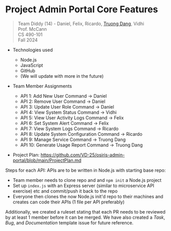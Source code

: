 # Project Admin Portal Core Features

> Team Diddy (14) - Daniel, Felix, Ricardo, [Truong Dang](https://github.com/truongd3), Vidhi\
> Prof. McCann\
> CS 490-101\
> Fall 2024

- Technologies used
  - Node.js
  - JavaScript
  - GitHub
  - (We will update with more in the future)

- Team Member Assignments
  - API 1: Add New User Command → Daniel
  - API 2: Remove User Command → Daniel
  - API 3: Update User Role Command → Daniel
  - API 4: View System Status Command → Vidhi
  - API 5: View User Activity Logs Command → Felix
  - API 6: Set System Alert Command → Felix
  - API 7: View System Logs Command → Ricardo
  - API 8: Update System Configuration Command → Ricardo
  - API 9: Manage Service Command → Truong Dang
  - API 10: Generate Usage Report Command → Truong Dang

- Project Plan: https://github.com/VD-25/osiris-admin-portal/blob/main/ProjectPlan.md 

Steps for each API: APIs are to be written in Node.js with starting base repo:
  - Team member needs to clone repo and and `npm init` a Node.js project
  - Set up `index.js` with an Express server (similar to microservice API exercise) etc and commit/push it back to the repo
  - Everyone then clones the now Node.js init'd repo to their machines and creates can code their APIs (1 file per API preferably)


Additionally, we created a ruleset stating that each PR needs to be reviewed by at least 1 member before it can be merged. We have also created a *Task*, *Bug*, and *Documentation* template issue for future reference.
